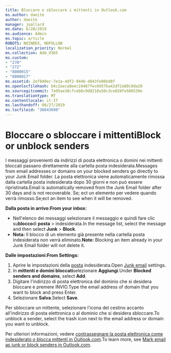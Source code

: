 ```yaml
---
title: Bloccare o sbloccare i mittenti in Outlook.com
ms.author: daeite
author: daeite
manager: joallard
ms.date: 6/20/2019
ms.audience: Admin
ms.topic: article
ROBOTS: NOINDEX, NOFOLLOW
localization_priority: Normal
ms.collection: Adm_O365
ms.custom:
- "270"
- "272"
- "8000015"
- "8000017"
ms.assetid: 2ef840ec-7e1a-4df2-944b-d643fe08bd8f
ms.openlocfilehash: b4c2aeca8eec19487fec6957ba42df2a80c0da20
ms.sourcegitcommit: 7a95ae38cfceb6c9d8218a50c3ce026fe506530e
ms.translationtype: MT
ms.contentlocale: it-IT
ms.lasthandoff: 08/27/2019
ms.locfileid: "36643698"
---
```

# <a name="block-or-unblock-senders"></a><span data-ttu-id="16e80-102">Bloccare o sbloccare i mittenti</span><span class="sxs-lookup"><span data-stu-id="16e80-102">Block or unblock senders</span></span>

<span data-ttu-id="16e80-103">I messaggi provenienti da indirizzi di posta elettronica o domini nei mittenti bloccati passano direttamente alla cartella posta indesiderata.</span><span class="sxs-lookup"><span data-stu-id="16e80-103">Messages from email addresses or domains on your blocked senders go directly to your Junk Email folder.</span></span> <span data-ttu-id="16e80-104">La posta elettronica viene automaticamente rimossa dalla cartella posta indesiderata dopo 30 giorni e non può essere ripristinata.</span><span class="sxs-lookup"><span data-stu-id="16e80-104">Email is automatically removed from the Junk Email folder after 30 days and is not recoverable.</span></span> <span data-ttu-id="16e80-105">Se; ect un elemento per vedere quando verrà rimosso.</span><span class="sxs-lookup"><span data-stu-id="16e80-105">Se;ect an item to see when it will be removed.</span></span>

<span data-ttu-id="16e80-106">**Dalla posta in arrivo:**</span><span class="sxs-lookup"><span data-stu-id="16e80-106">**From your inbox:**</span></span>

- <span data-ttu-id="16e80-107">Nell'elenco dei messaggi selezionare il messaggio e quindi fare clic su**blocco**di **posta** > indesiderata.</span><span class="sxs-lookup"><span data-stu-id="16e80-107">In the message list, select the message and then select **Junk** > **Block**.</span></span>
- <span data-ttu-id="16e80-108">**Nota:** Il blocco di un elemento già presente nella cartella posta indesiderata non verrà eliminato.</span><span class="sxs-lookup"><span data-stu-id="16e80-108">**Note:** Blocking an item already in your Junk Email folder will not delete it.</span></span>

<span data-ttu-id="16e80-109">**Dalle impostazioni:**</span><span class="sxs-lookup"><span data-stu-id="16e80-109">**From Settings:**</span></span>

1. <span data-ttu-id="16e80-110">Aprire le impostazioni della [posta](https://outlook.live.com/mail/options/mail/junkEmail) indesiderata.</span><span class="sxs-lookup"><span data-stu-id="16e80-110">Open [Junk email](https://outlook.live.com/mail/options/mail/junkEmail) settings.</span></span>
2. <span data-ttu-id="16e80-111">In **mittenti e domini bloccati**selezionare **Aggiungi**.</span><span class="sxs-lookup"><span data-stu-id="16e80-111">Under **Blocked senders and domains**, select **Add**.</span></span>
3. <span data-ttu-id="16e80-112">Digitare l'indirizzo di posta elettronica del dominio che si desidera bloccare e premere INVIO.</span><span class="sxs-lookup"><span data-stu-id="16e80-112">Type the email address of domain that you want to block and press Enter.</span></span>
4. <span data-ttu-id="16e80-113">Selezionare **Salva**.</span><span class="sxs-lookup"><span data-stu-id="16e80-113">Select **Save**.</span></span>

<span data-ttu-id="16e80-114">Per sbloccare un mittente, selezionare l'icona del cestino accanto all'indirizzo di posta elettronica o al dominio che si desidera sbloccare.</span><span class="sxs-lookup"><span data-stu-id="16e80-114">To unblock a sender, select the trash icon next to the email address or domain you want to unblock.</span></span>

<span data-ttu-id="16e80-115">Per ulteriori informazioni, vedere [contrassegnare la posta elettronica come indesiderato o blocca mittenti in Outlook.com](https://support.office.com/article/a3ece97b-82f8-4a5e-9ac3-e92fa6427ae4?wt.mc_id=Office_Outlook_com_Alchemy).</span><span class="sxs-lookup"><span data-stu-id="16e80-115">To learn more, see [Mark email as junk or block senders in Outlook.com](https://support.office.com/article/a3ece97b-82f8-4a5e-9ac3-e92fa6427ae4?wt.mc_id=Office_Outlook_com_Alchemy).</span></span>